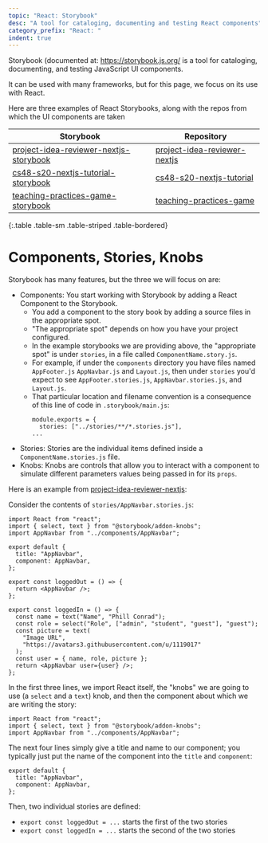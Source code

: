 ```yaml
---
topic: "React: Storybook"
desc: "A tool for cataloging, documenting and testing React components"
category_prefix: "React: "
indent: true
---
```


Storybook (documented at: <https://storybook.js.org/> is a tool for cataloging, documenting, and testing JavaScript UI components.  

It can be used with many frameworks, but for this page, we focus on its use with React.

Here are three examples of React Storybooks, along with the repos from which the UI components are taken

| Storybook | Repository | 
|-----------|------------|
| [project-idea-reviewer-nextjs-storybook](https://ucsb-cs48-s20.github.io/project-idea-reviewer-nextjs-storybook) | [project-idea-reviewer-nextjs](https://github.com/ucsb-cs48-s20/project-idea-reviewer-nextjs) |
| [cs48-s20-nextjs-tutorial-storybook](https://ucsb-cs48-s20.github.io/cs48-s20-nextjs-tutorial-storybook) | [cs48-s20-nextjs-tutorial](https://github.com/ucsb-cs48-s20/cs48-s20-nextjs-tutorial) |
| [teaching-practices-game-storybook](https://ucsb-cs48-s20.github.io/teaching-practices-game-storybook) | [teaching-practices-game](https://github.com/ucsb-cs48-s20/teaching-practices-game) |
{:.table .table-sm .table-striped .table-bordered}


# Components, Stories, Knobs

Storybook has many features, but the three we will focus on are:
* Components: You start working with Storybook by adding a React Component to the Storybook.  
  - You add a component to the story book by adding a source files in the appropriate spot.
  - "The appropriate spot" depends on how you have your project configured.
  - In the example storybooks we are providing above, the "appropriate spot" is under `stories`, in a file called
    `ComponentName.story.js`.
  - For example, if under the `components` directory you have files named `AppFooter.js` `AppNavbar.js` and `Layout.js`, then
    under `stories` you'd expect to see `AppFooter.stories.js`, `AppNavbar.stories.js`, and `Layout.js`.
  - That particular location and filename convention is a consequence of this line of code in `.storybook/main.js`:
    ```
    module.exports = {
      stories: ["../stories/**/*.stories.js"],
    ...
    ```
* Stories: Stories are the individual items defined inside a `ComponentName.stories.js` file.
* Knobs: Knobs are controls that allow you to interact with a component to simulate different parameters values being
  passed in for its `props`.
    
Here is an example from [project-idea-reviewer-nextjs](https://github.com/ucsb-cs48-s20/project-idea-reviewer-nextjs):

Consider the contents of `stories/AppNavbar.stories.js`:

```
import React from "react";
import { select, text } from "@storybook/addon-knobs";
import AppNavbar from "../components/AppNavbar";

export default {
  title: "AppNavbar",
  component: AppNavbar,
};

export const loggedOut = () => {
  return <AppNavbar />;
};

export const loggedIn = () => {
  const name = text("Name", "Phill Conrad");
  const role = select("Role", ["admin", "student", "guest"], "guest");
  const picture = text(
    "Image URL",
    "https://avatars3.githubusercontent.com/u/1119017"
  );
  const user = { name, role, picture };
  return <AppNavbar user={user} />;
};
```

In the first three lines, we import React itself, the "knobs" we are going to use (a `select` and a `text`) knob, and then
the component about which we are writing the story:

```
import React from "react";
import { select, text } from "@storybook/addon-knobs";
import AppNavbar from "../components/AppNavbar";
```

The next four lines simply give a title and name to our component; you typically just put the name of the component into the `title` and `component`:

```
export default {
  title: "AppNavbar",
  component: AppNavbar,
};
```

Then, two individual stories are defined:

* `export const loggedOut = ...` starts the first of the two stories
* `export const loggedIn = ...` starts the second of the two stories 
